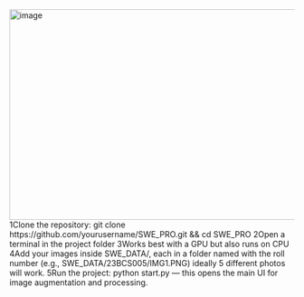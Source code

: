 <img width="1649" height="372" alt="image" src="https://github.com/user-attachments/assets/fa366450-14b7-4024-8f83-393f74cf7569" />
1️Clone the repository: git clone https://github.com/yourusername/SWE_PRO.git && cd SWE_PRO
2️Open a terminal in the project folder
3️Works best with a GPU but also runs on CPU
4️Add your images inside SWE_DATA/, each in a folder named with the roll number (e.g., SWE_DATA/23BCS005/IMG1.PNG) ideally 5 different photos will work.
5️Run the project: python start.py — this opens the main UI for image augmentation and processing.
